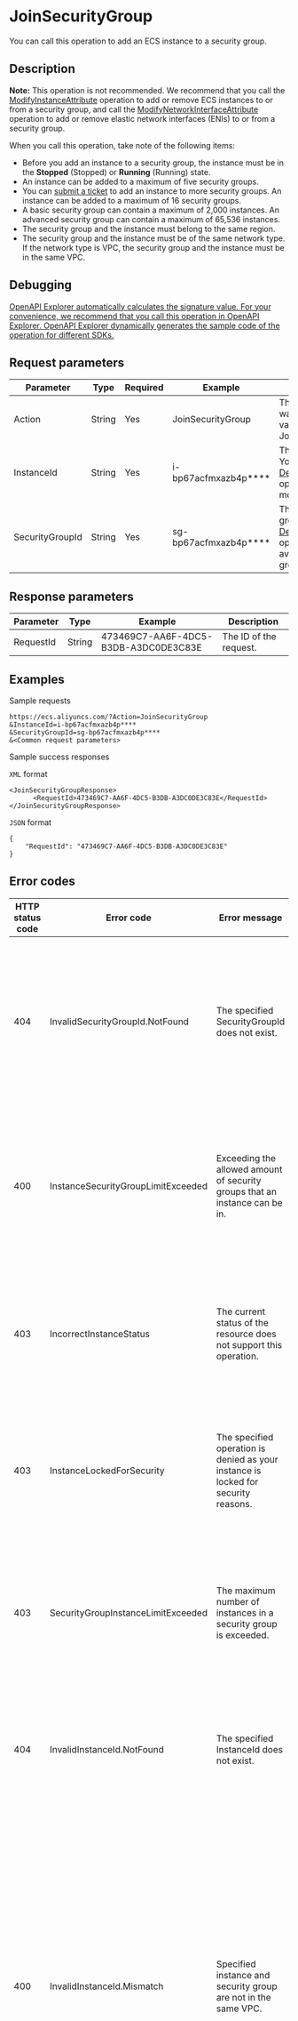 # JoinSecurityGroup

You can call this operation to add an ECS instance to a security group.

## Description

**Note:** This operation is not recommended. We recommend that you call the [ModifyInstanceAttribute](~~25503~~) operation to add or remove ECS instances to or from a security group, and call the [ModifyNetworkInterfaceAttribute](~~58513~~) operation to add or remove elastic network interfaces \(ENIs\) to or from a security group.

When you call this operation, take note of the following items:

-   Before you add an instance to a security group, the instance must be in the **Stopped** \(Stopped\) or **Running** \(Running\) state.
-   An instance can be added to a maximum of five security groups.
-   You can [submit a ticket](https://workorder-intl.console.aliyun.com/#/ticket/createIndex) to add an instance to more security groups. An instance can be added to a maximum of 16 security groups.
-   A basic security group can contain a maximum of 2,000 instances. An advanced security group can contain a maximum of 65,536 instances.
-   The security group and the instance must belong to the same region.
-   The security group and the instance must be of the same network type. If the network type is VPC, the security group and the instance must be in the same VPC.

## Debugging

[OpenAPI Explorer automatically calculates the signature value. For your convenience, we recommend that you call this operation in OpenAPI Explorer. OpenAPI Explorer dynamically generates the sample code of the operation for different SDKs.](https://api.aliyun.com/#product=Ecs&api=JoinSecurityGroup&type=RPC&version=2014-05-26)

## Request parameters

|Parameter|Type|Required|Example|Description|
|---------|----|--------|-------|-----------|
|Action|String|Yes|JoinSecurityGroup|The operation that you want to perform. Set the value to JoinSecurityGroup. |
|InstanceId|String|Yes|i-bp67acfmxazb4p\*\*\*\*|The ID of the instance. You can call the [DescribeRegions](~~25609~~) operation to query the most recent region list. |
|SecurityGroupId|String|Yes|sg-bp67acfmxazb4p\*\*\*\*|The ID of the security group. You can call the [DescribeSecurityGroups](~~25556~~) operation to view available security groups. |

## Response parameters

|Parameter|Type|Example|Description|
|---------|----|-------|-----------|
|RequestId|String|473469C7-AA6F-4DC5-B3DB-A3DC0DE3C83E|The ID of the request. |

## Examples

Sample requests

```
https://ecs.aliyuncs.com/?Action=JoinSecurityGroup
&InstanceId=i-bp67acfmxazb4p****
&SecurityGroupId=sg-bp67acfmxazb4p****
&<Common request parameters>
```

Sample success responses

`XML` format

```
<JoinSecurityGroupResponse>
      <RequestId>473469C7-AA6F-4DC5-B3DB-A3DC0DE3C83E</RequestId>
</JoinSecurityGroupResponse>
```

`JSON` format

```
{
    "RequestId": "473469C7-AA6F-4DC5-B3DB-A3DC0DE3C83E"
}
```

## Error codes

|HTTP status code|Error code|Error message|Description|
|----------------|----------|-------------|-----------|
|404|InvalidSecurityGroupId.NotFound|The specified SecurityGroupId does not exist.|The error message returned because the specified security group does not exist in this account. Check whether the security group ID is correct.|
|400|InstanceSecurityGroupLimitExceeded|Exceeding the allowed amount of security groups that an instance can be in.|The error message returned because the maximum number of security groups to which the instance can be added has been reached.|
|403|IncorrectInstanceStatus|The current status of the resource does not support this operation.|The error message returned because the operation is not supported while the resource is in the current state.|
|403|InstanceLockedForSecurity|The specified operation is denied as your instance is locked for security reasons.|The error message returned because the operation is not supported while the instance is locked for security reasons.|
|403|SecurityGroupInstanceLimitExceeded|The maximum number of instances in a security group is exceeded.|The error message returned because the maximum number of instances in the specified security group has been reached.|
|404|InvalidInstanceId.NotFound|The specified InstanceId does not exist.|The error message returned because the specified instance does not exist. Check whether the instance ID is correct.|
|400|InvalidInstanceId.Mismatch|Specified instance and security group are not in the same VPC.|The error message returned because the specified instance and security group do not belong to the same VPC or one of the following special cases occurs: 1. The security group is of the VPC network type but the instance is not. 2. The instance is of the VPC network type but the security group is not.|
|403|InvalidInstanceId.AlreadyExists|The specified instance already exists in the specified security group.|The error message returned because the specified instance already exists in the security group.|
|500|InternalError|The request processing has failed due to some unknown error.|The error message returned because an internal error has occurred. Try again later. If the problem persists, submit a ticket.|
|403|SecurityGroupInstanceLimitExceeded|%s|The error message returned because the maximum number of instances in the specified security group has been reached.|
|403|AclLimitExceed|%s|The error message returned because the value of AccessPoint exceeds the upper limit.|
|403|InstanceSecurityGroupLimitExceeded|%s|The error message returned because the maximum number of security groups to which the instance can be added has been reached.|
|400|InvalidInstanceId.Malformed|The specified parameter "InstanceId" is not valid.|The error message returned because the specified InstanceId parameter is invalid.|

For a list of error codes, visit the [API Error Center](https://error-center.alibabacloud.com/status/product/Ecs).

